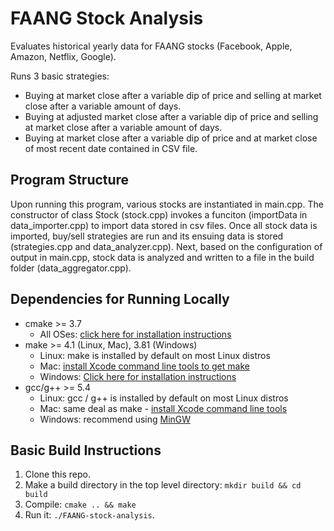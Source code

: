# FAANG Stock Analysis

Evaluates historical yearly data for FAANG stocks (Facebook, Apple, Amazon, Netflix, Google).

Runs 3 basic strategies:
* Buying at market close after a variable dip of price and selling at market close after a variable amount of days.
* Buying at adjusted market close after a variable dip of price and selling at market close after a variable amount of days.
* Buying at market close after a variable dip of price and at market close of most recent date contained in CSV file.

## Program Structure
Upon running this program, various stocks are instantiated in main.cpp. The constructor of class Stock (stock.cpp) invokes a funciton (importData in data_importer.cpp) to import data stored in csv files. Once all stock data is imported, buy/sell strategies are run and its ensuing data is stored (strategies.cpp and data_analyzer.cpp). Next, based on the configuration of output in main.cpp, stock data is analyzed and written to a file in the build folder (data_aggregator.cpp). 

## Dependencies for Running Locally
* cmake >= 3.7
  * All OSes: [click here for installation instructions](https://cmake.org/install/)
* make >= 4.1 (Linux, Mac), 3.81 (Windows)
  * Linux: make is installed by default on most Linux distros
  * Mac: [install Xcode command line tools to get make](https://developer.apple.com/xcode/features/)
  * Windows: [Click here for installation instructions](http://gnuwin32.sourceforge.net/packages/make.htm)
* gcc/g++ >= 5.4
  * Linux: gcc / g++ is installed by default on most Linux distros
  * Mac: same deal as make - [install Xcode command line tools](https://developer.apple.com/xcode/features/)
  * Windows: recommend using [MinGW](http://www.mingw.org/)

## Basic Build Instructions

1. Clone this repo.
2. Make a build directory in the top level directory: `mkdir build && cd build`
3. Compile: `cmake .. && make`
4. Run it: `./FAANG-stock-analysis`.